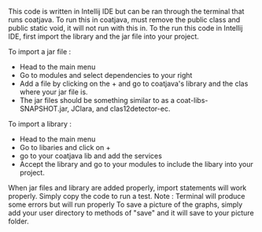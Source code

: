 This code is written in Intellij IDE but can be ran through the terminal that runs coatjava.
To run this in coatjava, must remove the public class and public static void, it will not run with this in.
To the run this code in Intellij IDE, first import the library and the jar file into your project.

To import a jar file : 
 - Head to the main menu
 - Go to modules and select dependencies to your right
 - Add a file by clicking on the + and go to coatjava's library and the clas where your jar file is.
 - The jar files should be something similar to as a coat-libs-SNAPSHOT.jar, JClara, and clas12detector-ec.

To import a library :
 - Head to the main menu
 - Go to libaries and click on +
 - go to your coatjava lib and add the services
 - Accept the library and go to your modules to include the libary into your project.

When jar files and library are added properly, import statements will work properly.
Simply copy the code to run a test. Note : Terminal will produce some errors but will run properly
To save a picture of the graphs, simply add your user directory to methods of "save" and it will save to your picture folder.
